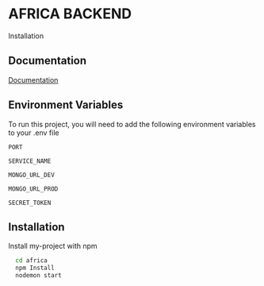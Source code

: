 
# AFRICA BACKEND

Installation



## Documentation

[Documentation](https://expressjs.com/)


## Environment Variables

To run this project, you will need to add the following environment variables to your .env file

`PORT`

`SERVICE_NAME`

`MONGO_URL_DEV`

`MONGO_URL_PROD`

`SECRET_TOKEN`


## Installation

Install my-project with npm

```bash
  cd africa
  npm Install
  nodemon start
```
    